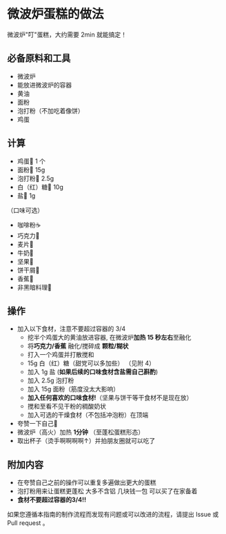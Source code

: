 # 微波炉蛋糕的做法

微波炉"叮"蛋糕，大约需要 2min 就能搞定！

## 必备原料和工具

- 微波炉
- 能放进微波炉的容器
- 黄油
- 面粉
- 泡打粉（不加吃着像饼）
- 鸡蛋

## 计算

- 鸡蛋🥚 1 个
- 面粉🍚 15g
- 泡打粉🍚 2.5g
- 白（红）糖🍬 10g
- 盐🧂 1g

（口味可选）

- 咖啡粉☕
- 巧克力🍫
- 麦片🍿
- 牛奶🥛
- 坚果🥜
- 饼干屑🍪
- 香蕉🍌
- 非黑暗料理🍆

## 操作

- 加入以下食材，注意不要超过容器的 3/4
  - 挖半个鸡蛋大的黄油放进容器, 在微波炉**加热 15 秒左右**至融化
  - 将**巧克力/香蕉** 融化/搅碎成 **颗粒/糊状**
  - 打入一个鸡蛋并打散搅和
  - 15g 白（红）糖（甜党可以多加些） （见附 4）
  - 加入 1g 盐 (**如果后续的口味食材含盐需自己斟酌**)
  - 加入 2.5g 泡打粉
  - 加入 15g 面粉（筋度没太大影响）
  - **加入任何喜欢的口味食材!**（坚果与饼干等干食材不是现在放）
  - 搅和至看不见干粉的稠酸奶状
  - 加入可选的干燥食材（不包括冲泡粉）在顶端
- 夸赞一下自己🥰
- 微波炉（高火）加热 **1分钟** （至蓬松蛋糕形态）
- 取出杯子（烫手啊啊啊啊↑）并拍朋友圈就可以吃了

## 附加内容

- 在夸赞自己之前的操作可以重复多遍做出更大的蛋糕
- 泡打粉用来让蛋糕更蓬松 大多不含铝 几块钱一包 可以买了在家备着
- **食材不要超过容器的3/4!!**

如果您遵循本指南的制作流程而发现有问题或可以改进的流程，请提出 Issue 或 Pull request 。
